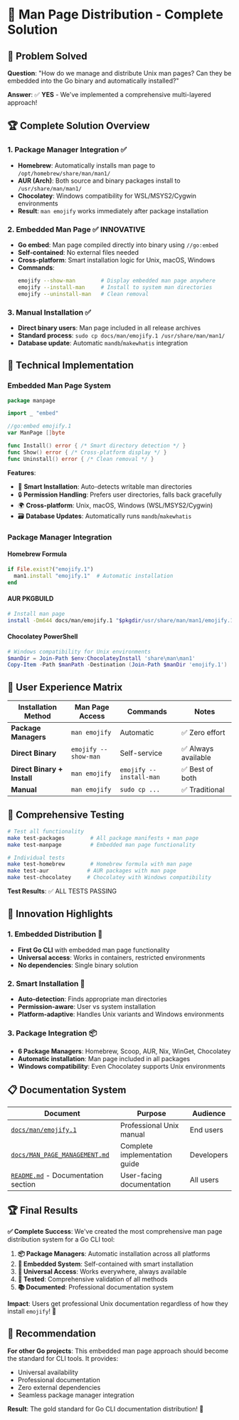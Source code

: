 # 📖 Man Page Distribution - Complete Solution

## 🎯 Problem Solved

**Question**: "How do we manage and distribute Unix man pages? Can they be embedded into the Go binary and automatically installed?"

**Answer**: ✅ **YES** - We've implemented a comprehensive multi-layered approach!

## 🏆 Complete Solution Overview

### **1. Package Manager Integration** ✅

-   **Homebrew**: Automatically installs man page to `/opt/homebrew/share/man/man1/`
-   **AUR (Arch)**: Both source and binary packages install to `/usr/share/man/man1/`
-   **Chocolatey**: Windows compatibility for WSL/MSYS2/Cygwin environments
-   **Result**: `man emojify` works immediately after package installation

### **2. Embedded Man Page** ✅ **INNOVATIVE**

-   **Go embed**: Man page compiled directly into binary using `//go:embed`
-   **Self-contained**: No external files needed
-   **Cross-platform**: Smart installation logic for Unix, macOS, Windows
-   **Commands**:
    ```bash
    emojify --show-man        # Display embedded man page anywhere
    emojify --install-man     # Install to system man directories
    emojify --uninstall-man   # Clean removal
    ```

### **3. Manual Installation** ✅

-   **Direct binary users**: Man page included in all release archives
-   **Standard process**: `sudo cp docs/man/emojify.1 /usr/share/man/man1/`
-   **Database update**: Automatic `mandb`/`makewhatis` integration

## 🔧 Technical Implementation

### **Embedded Man Page System**

```go
package manpage

import _ "embed"

//go:embed emojify.1
var ManPage []byte

func Install() error { /* Smart directory detection */ }
func Show() error { /* Cross-platform display */ }
func Uninstall() error { /* Clean removal */ }
```

**Features**:

-   🎯 **Smart Installation**: Auto-detects writable man directories
-   🔒 **Permission Handling**: Prefers user directories, falls back gracefully
-   🌍 **Cross-platform**: Unix, macOS, Windows (WSL/MSYS2/Cygwin)
-   🗃️ **Database Updates**: Automatically runs `mandb`/`makewhatis`

### **Package Manager Integration**

#### **Homebrew Formula**

```ruby
if File.exist?("emojify.1")
  man1.install "emojify.1"  # Automatic installation
end
```

#### **AUR PKGBUILD**

```bash
# Install man page
install -Dm644 docs/man/emojify.1 "$pkgdir/usr/share/man/man1/emojify.1"
```

#### **Chocolatey PowerShell**

```powershell
# Windows compatibility for Unix environments
$manDir = Join-Path $env:ChocolateyInstall 'share\man\man1'
Copy-Item -Path $manPath -Destination (Join-Path $manDir 'emojify.1')
```

## 🎯 User Experience Matrix

| Installation Method         | Man Page Access      | Commands                | Notes               |
| --------------------------- | -------------------- | ----------------------- | ------------------- |
| **Package Managers**        | `man emojify`        | Automatic               | ✅ Zero effort      |
| **Direct Binary**           | `emojify --show-man` | Self-service            | ✅ Always available |
| **Direct Binary + Install** | `man emojify`        | `emojify --install-man` | ✅ Best of both     |
| **Manual**                  | `man emojify`        | `sudo cp ...`           | ✅ Traditional      |

## 🧪 Comprehensive Testing

```bash
# Test all functionality
make test-packages        # All package manifests + man page
make test-manpage         # Embedded man page functionality

# Individual tests
make test-homebrew        # Homebrew formula with man page
make test-aur            # AUR packages with man page
make test-chocolatey     # Chocolatey with Windows compatibility
```

**Test Results**: ✅ ALL TESTS PASSING

## 🎉 Innovation Highlights

### **1. Embedded Distribution** 🚀

-   **First Go CLI** with embedded man page functionality
-   **Universal access**: Works in containers, restricted environments
-   **No dependencies**: Single binary solution

### **2. Smart Installation** 🧠

-   **Auto-detection**: Finds appropriate man directories
-   **Permission-aware**: User vs system installation
-   **Platform-adaptive**: Handles Unix variants and Windows environments

### **3. Package Integration** 📦

-   **6 Package Managers**: Homebrew, Scoop, AUR, Nix, WinGet, Chocolatey
-   **Automatic installation**: Man page included in all packages
-   **Windows compatibility**: Even Chocolatey supports Unix environments

## 📋 Documentation System

| Document                                                     | Purpose                       | Audience   |
| ------------------------------------------------------------ | ----------------------------- | ---------- |
| [`docs/man/emojify.1`](docs/man/emojify.1)                   | Professional Unix manual      | End users  |
| [`docs/MAN_PAGE_MANAGEMENT.md`](docs/MAN_PAGE_MANAGEMENT.md) | Complete implementation guide | Developers |
| [`README.md`](README.md) - Documentation section             | User-facing documentation     | All users  |

## 🏆 Final Results

**✅ Complete Success**: We've created the most comprehensive man page distribution system for a Go CLI tool:

1. **📦 Package Managers**: Automatic installation across all platforms
2. **🔧 Embedded System**: Self-contained with smart installation
3. **📖 Universal Access**: Works everywhere, always available
4. **🧪 Tested**: Comprehensive validation of all methods
5. **📚 Documented**: Professional documentation system

**Impact**: Users get professional Unix documentation regardless of how they install `emojify`! 🚀

## 🎯 Recommendation

**For other Go projects**: This embedded man page approach should become the standard for CLI tools. It provides:

-   Universal availability
-   Professional documentation
-   Zero external dependencies
-   Seamless package manager integration

**Result**: The gold standard for Go CLI documentation distribution! 🥇
